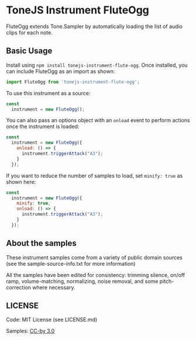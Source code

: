 # ToneJS Instrument FluteOgg

FluteOgg extends Tone.Sampler by automatically loading the list of audio clips for each note.

## Basic Usage

Install using `npm install tonejs-instrument-flute-ogg`. Once installed, you can include FluteOgg as an import as shown:

```javascript
import FluteOgg from 'tonejs-instrument-flute-ogg';
```

To use this instrument as a source:

```javascript
const
  instrument = new FluteOgg();
```

You can also pass an options object with an `onload` event to perform actions once the instrument is loaded:

```javascript
const
  instrument = new FluteOgg({
    onload: () => {
      instrument.triggerAttack("A3");
    }
  });
```

If you want to reduce the number of samples to load, set `minify: true` as shown here:

```javascript
const
  instrument = new FluteOgg({
    minify: true,
    onload: () => {
      instrument.triggerAttack("A3");
    }
  });
```

## About the samples

These instrument samples come from a variety of public domain sources (see the sample-source-info.txt for more information)

All the samples have been edited for consistency: trimming silence, on/off ramp, volume-matching, normalizing, noise removal, and some pitch-correction where necessary.

## LICENSE

Code: MIT License (see LICENSE.md)

Samples: [CC-by 3.0](https://creativecommons.org/licenses/by/3.0/)
